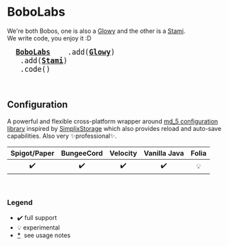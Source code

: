 # BoboLabs

We're both Bobos, one is also a [Glowy](https://www.fabionebbia.com) and the other is a [Stami](https://stami.andrearaguso.com/).  
We write code, you enjoy it :D

<big><pre>
&nbsp;[**BoboLabs**](https://www.bobolabs.net)
&nbsp;&nbsp;&nbsp;.add([**Glowy**](https://www.fabionebbia.com))
&nbsp;&nbsp;&nbsp;.add([**Stami**](https://stami.andrearaguso.com/))
&nbsp;&nbsp;&nbsp;.code()
</pre></big>

<br>

## Configuration
A powerful and flexible cross-platform wrapper around [md_5 configuration library](https://github.com/SpigotMC/BungeeCord/) inspired by [SimplixStorage](https://github.com/Simplix-Softworks/SimplixStorage) which also provides reload and auto-save capabilities. Also very ✨professional✨.

 Spigot/Paper | BungeeCord | Velocity | Vanilla Java | Folia|
:------------:|:----------:|:--------:|:-----:|:------:|
:heavy_check_mark:|:heavy_check_mark:|:heavy_check_mark:|:heavy_check_mark:|💡|

<br>

### Legend
- :heavy_check_mark: full support
- 💡 experimental
- **[*]()** &nbsp;see usage notes



<!-- **[*]()** -->
<!-- 🟢 🟡 🔴 :heavy_check_mark: ❌ 💡 -->
